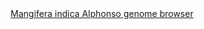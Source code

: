 <div id="Mangifera_indica_Alphonso_genome_browser" align="center">
  <a href="https://ink-blot.github.io/?sessionURL=blob:zZVbb6M4FID_yspPuxIh3C95yyQhaS5tbm0Do1FkwIBTjAk2uVX97.tmmhmtttq2q71UQgjMMeccf5_hEexQxTAtQAtosmrKJpAAy.h.AUmZo2tIEAOtBOYMSaBCCapQESHQegQJZBzezsdiYsZ5yVrNZgyTRooKSnDEZKbLsGwwWvMMidCGJkMCT7SAeyZHlIhgDpswLzNaMNqEUYQYayjNEhXpeg_F6fJsfX4lWpM65_icdS2KEIXFcgJFtbiI0eGNQt6TObUH.sNEKwPzMCucnnrL_eMCUi_8crqL7jc3._G2M4.nq9GwnzC83KGukbvtDFvKFRlcp3VVNjENUWdQxWSht0eKOvHj7GChYXLcRYNN4E_uqk56rK87NRtZKCuzbhafvOQadk.WM9u3N6IhDJ4kkNOoFssOoqxS7ZYpKY4hGabbeL4yJdd0RdsVxaD19ZsEeAWjBxH99RHwYynYAIa29RmTBGgVowq0Gq6i2KrraqZhG4rrqk_SI6ir_B.GR2AhaOA1ijFfx5TLjFZccEqTRJfTk6gnwfmZnUj8dvAnIhvph8lstMiDtI_IfMRT1wtti9h2e7qfBZ3s6qR4wTgJy_GdOeBJPlhsVI2chtHMMP0O7Ms8xKKjd7ee0IpALkKfh8T9C1lYFJRD_rxfJZAhnGYixlYkENGcCs6gSsNfFekXcaim8psI2mGGQ5xjfrwXKeketHTNtAz1hxr6v6PCj927mM8dzVFdR1.ra4Gfi09IvGZFyWTRjbyLkj.Z8eG5n0iUJNqW_WpCk9FVPl0dbie3sH01WZINLTMr7KKT0rNvSI8xpUCUFKbjHTZIV2MvCu_L3s3qj6J8fBUv3oiRn9rsYIVhwV_VQbVdW_sLgV40Mf4XTZ7B5n9blNdmfyJVJjP.JSgtYmyj6sGyp.qs1n1_lY6SzhAZGU_nznREN9tgOPRpsNu3gyut6tz74dhtbzZ170OqvLqSH5dFNRTLftsW8z.0RQ4heYcWL2GfiL9tLP2ZMUYxS1Ot73jZkq3s5WTqbEs_Jj0lLA9EUYoQe.6W7YIN9rwO1Vd3bnfmDuqKio7e4n9Zmwvo77eXn0mO04KgM.oXbtbTt6ffAQ--">Mangifera indica Alphonso genome browser</a>
</div>
